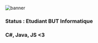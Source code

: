 ![banner](https://user-images.githubusercontent.com/102312082/179394600-11c7951b-9ec1-47fb-9782-c294ba4e429c.png)

### Status : Etudiant BUT Informatique
### C#, Java, JS <3


<!--
**JustSephix/JustSephix** is a ✨ _special_ ✨ repository because its `README.md` (this file) appears on your GitHub profile.

Here are some ideas to get you started:

- 🔭 I’m currently working on ...
- 🌱 I’m currently learning ...
- 👯 I’m looking to collaborate on ...
- 🤔 I’m looking for help with ...
- 💬 Ask me about ...
- 📫 How to reach me: ...
- 😄 Pronouns: ...
- ⚡ Fun fact: ...
-->

